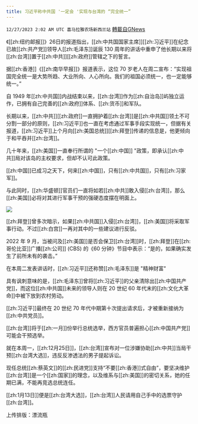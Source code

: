 ```yaml
---
title: 习近平称中共国 '一定会 '实现与台湾的 “完全统一”
---
```

`12/27/2023 2:02 AM UTC 喜马拉雅农场新西兰站` [轉載自GNews](https://gnews.org/articles/2154876)

《[[zh:纽约邮报]]》26日的报道指出，[[zh:中共国国家主席]][[zh:习近平]]在纪念已故[[zh:共产党]]领导人[[zh:毛泽东]]诞辰 130 周年的讲话中重申了他长期以来将[[zh:台湾]]置于[[zh:中共]][[zh:政府]]管辖之下的誓言。

据[[zh:香港]]《[[zh:南华早报]]》报道表示，这位 70 岁老人在周二宣布：“实现祖国完全统一是大势所趋、大业所向、人心所向。我们的祖国必须统一，也一定能够统一。”

自 1949 年[[zh:中共国]]内战结束以来，[[zh:台湾]]作为[[zh:自治岛]]屿独立运作，已拥有自己完善的[[zh:政府]]体系、[[zh:货币]]和军队。

长期以来，[[zh:中共]][[zh:政府]]一直拥护着[[zh:台湾]]是[[zh:中共国]]领土不可分割一部分的原则，[[zh:习近平]]也一直在考虑通过军事手段实现统一，但据有关报道，[[zh:习近平]]上个月向[[zh:美国总统]][[zh:拜登]]传递的信息是，他更倾向于和平吞并[[zh:台湾]]。

几十年来，[[zh:美国]]一直奉行所谓的 "一个[[zh:中国]] "政策，即承认[[zh:中共]]局对该岛的主权要求，但却不认可此政策。

[[zh:中国]]已成习之天下，何来[[zh:中国]]，只有[[zh:中共国]]，只有[[zh:习家军]]。

与此同时，[[zh:华盛顿]]官员们一直将如若[[zh:中共]]敢入侵[[zh:台湾]]，那么[[zh:美国]]必将对其进行军事干预的强硬态度摆在明面上。

![](ipfs://QmbZeJhQb9p96MXhrqDS82ERwP2vA9P3vAXDbZ8NPxcXsZ?.png)

[[zh:拜登]]曾多次暗示，如果[[zh:中共国]]入侵[[zh:台湾]]，[[zh:美国]]将采取军事行动。不过[[zh:白宫]]一再对其中的一些建议进行反驳。

2022 年 9 月，当被问及[[zh:美国]]是否会保卫[[zh:台湾]]时，[[zh:拜登]]在[[zh:哥伦比亚]]广播[[zh:公司]] (CBS) 的《60 分钟》节目中表示：“是的，如果确实发生了前所未有的袭击。”

在本周二发表讲话时，[[zh:习近平]]还称赞[[zh:毛泽东]]是 "精神财富"

具有讽刺意味的是，[[zh:毛泽东]]曾将[[zh:习近平]]的父亲清除出[[zh:中国共产党]]，而这位[[zh:中共国]]未来的领导人则在 20 世纪 60 年代末的[[zh:文化大革命]]中被下放到农村劳动。

[[zh:习近平]]最终在 20 世纪 70 年代中期第十次提出请求后，才被重新接纳为[[zh:中共党员]]。

[[zh:台湾]]将于[[zh:一月]]份举行总统选举，西方官员普遍担心[[zh:中国共产党]]可能会干预选举。

就在本周一，[[zh:12月25日]]，[[zh:台湾]]宣布对一位涉嫌协助[[zh:中共]]当局干预[[zh:台湾大选]]，违反反渗透法的男子提起诉讼。

现任总统[[zh:蔡英文]]的[[zh:民进党]]支持“不要[[zh:香港]]式自由”，要坚决维护[[zh:台湾]]是一个[[zh:国家]]的理念，以及维系与[[zh:美国]]的密切关系，她的任期已满，不能再竞选总统连任。

[[zh:1月13日]]便是[[zh:台湾大选]]，[[zh:台湾]]人民请用自己手中的选票守护[[zh:台湾]]。

上传排版：漂流瓶
